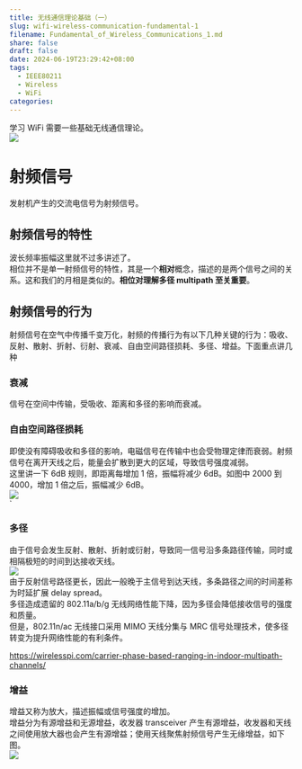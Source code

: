 ```yaml
---
title: 无线通信理论基础（一）
slug: wifi-wireless-communication-fundamental-1
filename: Fundamental_of_Wireless_Communications_1.md
share: false
draft: false
date: 2024-06-19T23:29:42+08:00
tags:
  - IEEE80211
  - Wireless
  - WiFi
categories:
---
```


学习 WiFi 需要一些基础无线通信理论。<br>
![](https://img.jaxwang.top/2024/06/14b3606032cb762104032bbfb6f75b50.png)

# 射频信号
发射机产生的交流电信号为射频信号。

## 射频信号的特性
波长频率振幅这里就不过多讲述了。<br>
相位并不是单一射频信号的特性，其是一个**相对**概念，描述的是两个信号之间的关系。这和我们的月相是类似的。**相位对理解多径 multipath 至关重要**。

## 射频信号的行为
射频信号在空气中传播千变万化，射频的传播行为有以下几种关键的行为：吸收、反射、散射、折射、衍射、衰减、自由空间路径损耗、多径、增益。下面重点讲几种<br>

### 衰减
信号在空间中传输，受吸收、距离和多径的影响而衰减。

### 自由空间路径损耗
即使没有障碍吸收和多径的影响，电磁信号在传输中也会受物理定律而衰弱。射频信号在离开天线之后，能量会扩散到更大的区域，导致信号强度减弱。<br>
这里讲一下 6dB 规则，即距离每增加 1 倍，振幅将减少 6dB。如图中 2000 到 4000，增加 1 倍之后，振幅减少 6dB。<br>
![](https://img.jaxwang.top/2024/06/e503ef0b04a58dba1947b6602f0c6fb3.png)<br>`

### 多径
由于信号会发生反射、散射、折射或衍射，导致同一信号沿多条路径传输，同时或相隔极短的时间到达接收天线。<br>
![](https://img.jaxwang.top/2024/06/3b0bac646faef2045c408753b7248cc6.png)<br>
由于反射信号路径更长，因此一般晚于主信号到达天线，多条路径之间的时间差称为时延扩展 delay spread。<br>
多径造成遗留的 802.11a/b/g 无线网络性能下降，因为多径会降低接收信号的强度和质量。<br>
但是，802.11n/ac 无线接口采用 MIMO 天线分集与 MRC 信号处理技术，使多径转变为提升网络性能的有利条件。<br>

https://wirelesspi.com/carrier-phase-based-ranging-in-indoor-multipath-channels/

### 增益
增益又称为放大，描述振幅或信号强度的增加。<br>
增益分为有源增益和无源增益，收发器 transceiver 产生有源增益，收发器和天线之间使用放大器也会产生有源增益；使用天线聚焦射频信号产生无缘增益，如下图。<br>
![](https://img.jaxwang.top/2024/06/6a4be86a98cfbf4c24a96a3cedad5b2a.png)